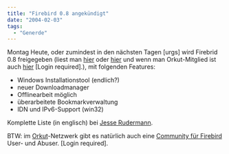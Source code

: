 ```yaml
---
title: "Firebird 0.8 angekündigt"
date: "2004-02-03"
tags:
  - "Generde"
---
```


Montag Heute, oder zumindest in den nächsten Tagen \[urgs\] wird Firebrid 0.8 freigegeben (liest man [hier](http://www.squarefree.com/burningedge/archives/000313.html) oder [hier](http://www.squarefree.com/archives/000301.html) und wenn man Orkut-Mitglied ist auch [hier](http://www.orkut.com/CommMsgs.aspx?cmm=2710&tid=1) \[Login required\].), mit folgenden Features:

- Windows Installationstool (endlich?)
- neuer Downloadmanager
- Offlinearbeit möglich
- überarbeitete Bookmarkverwaltung
- IDN und IPv6-Support (win32)

Komplette Liste (in englisch) bei [Jesse Rudermann](http://www.squarefree.com/archives/000301.html).

BTW: im [Orkut](http://www.orkut.com)\-Netzwerk gibt es natürlich auch eine [Community für Firebird](http://www.orkut.com/Community.aspx?cmm=2710) User- und Abuser. \[Login required\].
